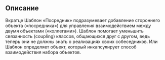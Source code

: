 ## Описание

Вкратце
Шаблон «Посредник» подразумевает добавление стороннего объекта («посредника») для управления
взаимодействием между двумя объектами («коллегами»). Шаблон помогает уменьшить связанность (coupling) классов,
общающихся друг с другом, ведь теперь они не должны знать о реализациях своих собеседников.
Или
Шаблон определяет объект, который инкапсулирует способ взаимодействия набора объектов.


